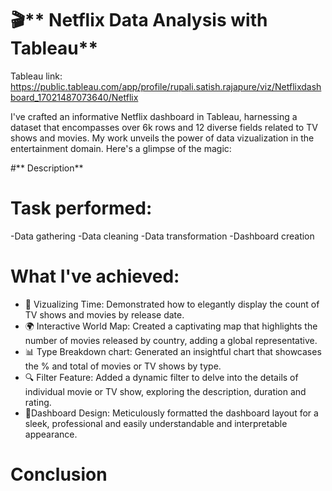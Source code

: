 # 🎬** Netflix Data Analysis with Tableau**
Tableau link: https://public.tableau.com/app/profile/rupali.satish.rajapure/viz/Netflixdashboard_17021487073640/Netflix

I've crafted an informative Netflix dashboard in Tableau, harnessing a dataset that encompasses over 6k rows and 12 diverse fields related to TV shows and movies. My work unveils the power of data vizualization in the entertainment domain. Here's a glimpse of the magic:

 #** Description**
 
# Task performed:
-Data gathering
-Data cleaning
-Data transformation
-Dashboard creation

# What I've achieved:

* 📅 Vizualizing Time:
 Demonstrated how to elegantly display the count of TV shows and movies by release date.
* 🌍 Interactive World Map:
  Created a captivating map that highlights the number of movies released by country, adding a global representative.
* 📊 Type Breakdown chart:
 Generated an insightful chart that showcases the % and total of movies or TV shows by type.
* 🔍 Filter Feature:
Added a dynamic filter to delve into the details of individual movie or TV show, exploring the description, duration and rating.
* 🎨Dashboard Design:
 Meticulously formatted the dashboard layout for a sleek, professional and easily understandable and interpretable appearance.
# Conclusion
 
